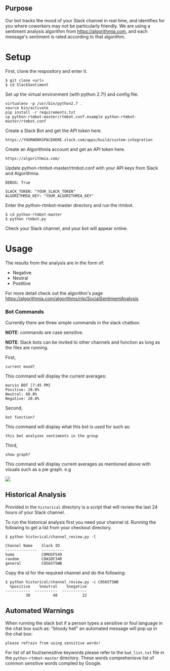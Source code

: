 ## Purpose
Our bot tracks the mood of your Slack channel in real time, and identifies for you where coworkers may not be particularly friendly. We are using a sentiment analysis algorithm from https://algorithmia.com, and each message's sentiment is rated according to that algorithm.

# Setup

First, clone the respository and enter it.
```
$ git clone <url>
$ cd SlackSentiment
```

Set up the virtual environment (with python 2.7!) and config file.
```
virtualenv -p /usr/bin/python2.7 .
source bin/activate
pip install -r requirements.txt
cp python-rtmbot-master/rtmbot.conf.example python-rtmbot-master/rtmbot.conf
```

Create a Slack Bot and get the API token here.
```
https://YOURWORKSPACEHERE.slack.com/apps/build/custom-integration
```

Create an Algorithmia account and get an API token here.
```
https://algorithmia.com/
````

Update python-rtmbot-master/rtmbot.conf with your API keys from Slack and Algorithmia.

```
DEBUG: True

SLACK_TOKEN: "YOUR_SLACK_TOKEN"
ALGORITHMIA_KEY: "YOUR_ALGORITHMIA_KEY"
```

Enter the python-rtmbot-master directory and run the rtmbot.
```
$ cd python-rtmbot-master
$ python rtmbot.py
```
Check your Slack channel, and your bot will appear online.

# Usage

The results from the analysis are in the form of:

* Negative
* Neutral
* Postitive

For more detail check out the algorithm's page https://algorithmia.com/algorithms/nlp/SocialSentimentAnalysis.

### Bot Commands
Currently there are three simple commands in the slack chatbox:

**NOTE**: commands are case sensitive.


**NOTE**: Slack bots can be invited to other channels and function as long as the files are running.


First,

```current mood?```

This command will display the current averages:

```
marvin BOT [7:45 PM]
Positive: 20.0%
Neutral: 60.0%
Negative: 20.0%
```



Second,

```bot function?```

This command will display what this bot is used for such as:

```this bot analyzes sentiments in the group```




Third,

```show graph?```

This command will display current averages as mentioned above with visuals such as a pie graph.
e.g


![](example_graph.png)




## Historical Analysis
Provided in the ```historical``` directory is a script that will review the last 24 hours of your Slack channel.

To run the historical analysis first you need your channel id. Running the following to get a list from your checkout directory.

```
$ python historical/channel_review.py -l

Channel Name    Slack ID
--------------  ----------
home            C0MUSFS49
random          C0ASDF34R
general         C056STSWB
```

Copy the id for the required channel and do the following:

```
$ python historical/channel_review.py -c C056STSWB
  %positive    %neutral    %negative
-----------  ----------  -----------
         30          48           22
```


## Automated Warnings
When running the slack bot if a person types a sensitive or foul language in the chat box such as:
"bloody hell" an automated message will pop up in the chat box:

```please refrain from using sensitive words!```

For list of all foul/senesitive keywords please refer to the ```bad_list.txt``` file in the ```python-rtmbot-master``` directory.
These words comprehenisve list of common sensitive words compiled by Google.

